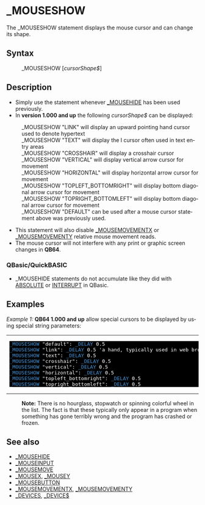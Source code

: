 <style>pre.codeide, pre.outputfixed, .outputcrt0 { background-color: #000 !important; color: #FFF !important; }</style><!DOCTYPE html>
<html class="client-nojs" dir="ltr" lang="en">
<head>
<title>_MOUSESHOW - QB64 Phoenix Edition Wiki</title>
</head>
<body class="mediawiki ltr sitedir-ltr mw-hide-empty-elt ns-0 ns-subject page-MOUSESHOW rootpage-MOUSESHOW skin-vector action-view skin-vector-legacy vector-feature-language-in-header-enabled vector-feature-language-in-main-page-header-disabled vector-feature-language-alert-in-sidebar-disabled vector-feature-sticky-header-disabled vector-feature-sticky-header-edit-disabled vector-feature-table-of-contents-disabled vector-feature-visual-enhancement-next-disabled">
<div class="mw-body" id="content" role="main">
<a id="top"></a>
<h1 class="firstHeading mw-first-heading" id="firstHeading">_MOUSESHOW</h1>
<div class="vector-body" id="bodyContent">
<div class="mw-body-content mw-content-ltr" dir="ltr" id="mw-content-text" lang="en"><div class="mw-parser-output"><p>The <a class="mw-selflink selflink">_MOUSESHOW</a> statement displays the mouse cursor and can change its shape.
</p>
<h2><span class="mw-headline" id="Syntax">Syntax</span></h2>
<dl><dd><a class="mw-selflink selflink">_MOUSESHOW</a> [<i>cursorShape$</i>]</dd></dl>
<p>
</p>
<h2><span class="mw-headline" id="Description">Description</span></h2>
<ul><li>Simply use the statement whenever <a href="MOUSEHIDE" title="MOUSEHIDE">_MOUSEHIDE</a> has been used previously.</li>
<li>In <b>version 1.000 and up</b> the following <i>cursorShape$</i> can be displayed:</li></ul>
<dl><dd>_MOUSESHOW "LINK" will display an upward pointing hand cursor used to denote hypertext</dd>
<dd>_MOUSESHOW "TEXT" will display the I cursor often used in text entry areas</dd>
<dd>_MOUSESHOW "CROSSHAIR" will display a crosshair cursor</dd>
<dd>_MOUSESHOW "VERTICAL" will display vertical arrow cursor for movement</dd>
<dd>_MOUSESHOW "HORIZONTAL" will display horizontal arrow cursor for movement</dd>
<dd>_MOUSESHOW "TOPLEFT_BOTTOMRIGHT" will display bottom diagonal arrow cursor for movement</dd>
<dd>_MOUSESHOW "TOPRIGHT_BOTTOMLEFT" will display bottom diagonal arrow cursor for movement</dd>
<dd>_MOUSESHOW "DEFAULT" can be used after a mouse cursor statement above was previously used.</dd></dl>
<ul><li>This statement will also disable <a href="MOUSEMOVEMENTX" title="MOUSEMOVEMENTX">_MOUSEMOVEMENTX</a> or <a href="MOUSEMOVEMENTY" title="MOUSEMOVEMENTY">_MOUSEMOVEMENTY</a> relative mouse movement reads.</li>
<li>The mouse cursor will not interfere with any print or graphic screen changes in <b>QB64</b>.</li></ul>
<h3><span id="QBasic.2FQuickBASIC"></span><span class="mw-headline" id="QBasic/QuickBASIC">QBasic/QuickBASIC</span></h3>
<ul><li>_MOUSEHIDE statements do not accumulate like they did with <a href="CALL_ABSOLUTE" title="CALL ABSOLUTE">ABSOLUTE</a> or <a href="INTERRUPT" title="INTERRUPT">INTERRUPT</a> in QBasic.</li></ul>
<p>
</p>
<h2><span class="mw-headline" id="Examples">Examples</span></h2>
<p><i>Example 1:</i> <b>QB64 1.000 and up</b> allow special cursors to be displayed by using special string parameters:
</p>
<table cellpadding="15px" width="100%">
<tbody><tr>
<td><pre class="codeide"><a class="mw-selflink selflink"><span style="color:#4593D8;">_MOUSESHOW</span></a> "default": <a href="DELAY" title="DELAY"><span style="color:#4593D8;">_DELAY</span></a> 0.5
<a class="mw-selflink selflink"><span style="color:#4593D8;">_MOUSESHOW</span></a> "link": <a href="DELAY" title="DELAY"><span style="color:#4593D8;">_DELAY</span></a> 0.5 'a hand, typically used in web browsers
<a class="mw-selflink selflink"><span style="color:#4593D8;">_MOUSESHOW</span></a> "text": <a href="DELAY" title="DELAY"><span style="color:#4593D8;">_DELAY</span></a> 0.5
<a class="mw-selflink selflink"><span style="color:#4593D8;">_MOUSESHOW</span></a> "crosshair": <a href="DELAY" title="DELAY"><span style="color:#4593D8;">_DELAY</span></a> 0.5
<a class="mw-selflink selflink"><span style="color:#4593D8;">_MOUSESHOW</span></a> "vertical": <a href="DELAY" title="DELAY"><span style="color:#4593D8;">_DELAY</span></a> 0.5
<a class="mw-selflink selflink"><span style="color:#4593D8;">_MOUSESHOW</span></a> "horizontal": <a href="DELAY" title="DELAY"><span style="color:#4593D8;">_DELAY</span></a> 0.5
<a class="mw-selflink selflink"><span style="color:#4593D8;">_MOUSESHOW</span></a> "topleft_bottomright": <a href="DELAY" title="DELAY"><span style="color:#4593D8;">_DELAY</span></a> 0.5
<a class="mw-selflink selflink"><span style="color:#4593D8;">_MOUSESHOW</span></a> "topright_bottomleft": <a href="DELAY" title="DELAY"><span style="color:#4593D8;">_DELAY</span></a> 0.5
</pre>
</td></tr></tbody></table>
<dl><dd><b>Note:</b> There is no hourglass, stopwatch or spinning colorful wheel in the list. The fact is that these typically only appear in a program when something has gone terribly wrong and the program has crashed or frozen.</dd></dl>
<p>
</p>
<h2><span class="mw-headline" id="See_also">See also</span></h2>
<ul><li><a href="MOUSEHIDE" title="MOUSEHIDE">_MOUSEHIDE</a></li>
<li><a href="MOUSEINPUT" title="MOUSEINPUT">_MOUSEINPUT</a></li>
<li><a href="MOUSEMOVE" title="MOUSEMOVE">_MOUSEMOVE</a></li>
<li><a href="MOUSEX" title="MOUSEX">_MOUSEX</a>, <a href="MOUSEY" title="MOUSEY">_MOUSEY</a></li>
<li><a href="MOUSEBUTTON" title="MOUSEBUTTON">_MOUSEBUTTON</a></li>
<li><a href="MOUSEMOVEMENTX" title="MOUSEMOVEMENTX">_MOUSEMOVEMENTX</a>, <a href="MOUSEMOVEMENTY" title="MOUSEMOVEMENTY">_MOUSEMOVEMENTY</a></li>
<li><a href="DEVICES" title="DEVICES">_DEVICES</a>, <a href="DEVICE$" title="DEVICE$">_DEVICE$</a></li></ul>
<p>
</p>
<!-- 
NewPP limit report
Cached time: 20240715062414
Cache expiry: 86400
Reduced expiry: false
Complications: [show‐toc]
CPU time usage: 0.033 seconds
Real time usage: 0.043 seconds
Preprocessor visited node count: 157/1000000
Post‐expand include size: 1594/2097152 bytes
Template argument size: 280/2097152 bytes
Highest expansion depth: 3/100
Expensive parser function count: 0/100
Unstrip recursion depth: 0/20
Unstrip post‐expand size: 0/5000000 bytes
-->
<!--
Transclusion expansion time report (%,ms,calls,template)
100.00%   22.343      1 -total
 14.15%    3.162      1 Template:PageSyntax
 12.31%    2.750     16 Template:Cl
 10.65%    2.380      2 Template:Parameter
  9.62%    2.149      1 Template:CodeStart
  9.46%    2.114      1 Template:PageSeeAlso
  9.43%    2.107      1 Template:PageDescription
  9.32%    2.083      1 Template:CodeEnd
  9.01%    2.013      1 Template:PageExamples
  7.91%    1.768      1 Template:PageNavigation
-->
<!-- Saved in parser cache with key qb64pnix_mw19894-mwmb_:pcache:idhash:195-0!canonical and timestamp 20240715062414 and revision id 7144.
 -->
</div>
</div>
</div>
</div>
</body>
</html>